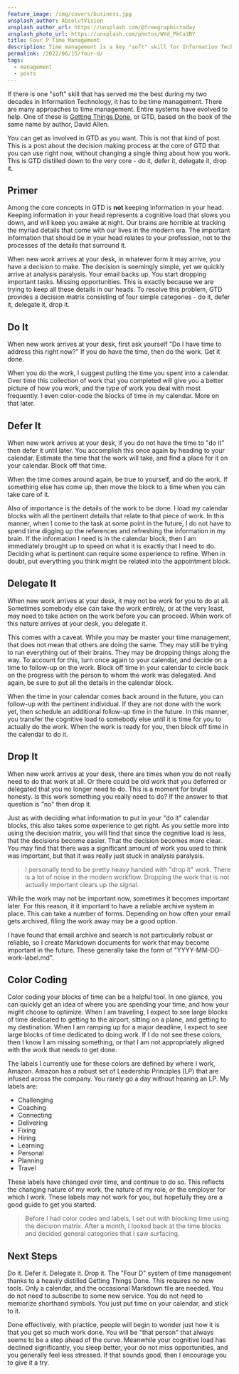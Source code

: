 ```yaml
---
feature_image: /img/covers/business.jpg
unsplash_author: AbsolutVision
unsplash_author_url: https://unsplash.com/@freegraphictoday
unsplash_photo_url: https://unsplash.com/photos/WYd_PkCa1BY
title: Four P Time Management
description: Time management is a key "soft" skill for Information Technology professionals. This heavily distilled version of Getting Things Done will help you master your time, and lower your stress.
permalink: /2022/06/15/four-d/
tags:
  - management
  - posts
---
```


If there is one "soft" skill that has served me the best during my two decades in Information Technology, it has to be time management. There are many approaches to time management. Entire systems have evolved to help. One of these is [Getting Things Done](https://www.amazon.com/Getting-Things-Done-Stress-Free-Productivity-ebook/dp/B00KWG9M2E/ref=sr_1_1?crid=8JR6JESZYA3E&keywords=getting+things+done&qid=1672181613&sprefix=getting+things+done%2Caps%2C214&sr=8-1), or GTD, based on the book of the same name by author, David Allen. 

You can get as involved in GTD as you want. This is not that kind of post. This is a post about the decision making process at the core of GTD that you can use right now, without changing a single thing about how you work. This is GTD distilled down to the very core - do it, defer it, delegate it, drop it.

## Primer

Among the core concepts in GTD is **not** keeping information in your head. Keeping information in your head represents a cognitive load that slows you down, and will keep you awake at night. Our brains are horrible at tracking the myriad details that come with our lives in the modern era. The important information that should be in your head relates to your profession, not to the processes of the details that surround it.

When new work arrives at your desk, in whatever form it may arrive, you have a decision to make. The decision is seemingly simple, yet we quickly arrive at analysis paralysis. Your email backs up. You start dropping important tasks. Missing opportunities. This is exactly because we are trying to keep all these details in our heads. To resolve this problem, GTD provides a decision matrix consisting of four simple categories - do it, defer it, delegate it, drop it.

## Do It

When new work arrives at your desk, first ask yourself "Do I have time to address this right now?" If you do have the time, then do the work. Get it done.

When you do the work, I suggest putting the time you spent into a calendar. Over time this collection of work that you completed will give you a better picture of how you work, and the type of work you deal with most frequently. I even color-code the blocks of time in my calendar. More on that later.

## Defer It

When new work arrives at your desk, if you do not have the time to "do it" then defer it until later. You accomplish this once again by heading to your calendar. Estimate the time that the work will take, and find a place for it on your calendar. Block off that time. 

When the time comes around again, be true to yourself, and do the work. If something else has come up, then move the block to a time when you can take care of it. 

Also of importance is the details of the work to be done. I load my calendar blocks with all the pertinent details that relate to that piece of work. In this manner, when I come to the task at some point in the future, I do not have to spend time digging up the references and refreshing the information in my brain. If the information I need is in the calendar block, then I am immediately brought up to speed on what it is exactly that I need to do. Deciding what is pertinent can require some experience to refine. When in doubt, put everything you think might be related into the appointment block.

## Delegate It

When new work arrives at your desk, it may not be work for you to do at all. Sometimes somebody else can take the work entirely, or at the very least, may need to take action on the work before you can proceed. When work of this nature arrives at your desk, you delegate it.

This comes with a caveat. While you may be master your time management, that does not mean that others are doing the same. They may still be trying to run everything out of their brains. They may be dropping things along the way. To account for this, turn once again to your calendar, and decide on a time to follow-up on the work. Block off time in your calendar to circle back on the progress with the person to whom the work was delegated. And again, be sure to put all the details in the calendar block.

When the time in your calendar comes back around in the future, you can follow-up with the pertinent individual. If they are not done with the work yet, then schedule an additional follow-up time in the future. In this manner, you transfer the cognitive load to somebody else until it is time for you to actually do the work. When the work is ready for you, then block off time in the calendar to do it.

## Drop It

When new work arrives at your desk, there are times when you do not really need to do that work at all. Or there could be old work that you deferred or delegated that you no longer need to do. This is a moment for brutal honesty. Is this work something you really need to do? If the answer to that question is "no" then drop it.

Just as with deciding what information to put in your "do it" calendar blocks, this also takes some experience to get right. As you settle more into using the decision matrix, you will find that since the cognitive load is less, that the decisions become easier. That the decision becomes more clear. You may find that there was a significant amount of work you used to think was important, but that it was really just stuck in analysis paralysis. 

> I personally tend to be pretty heavy handed with "drop it" work. There is a lot of noise in the modern workflow. Dropping the work that is not actually important clears up the signal.

While the work may not be important now, sometimes it becomes important later. For this reason, it it important to have a reliable archive system in place. This can take a number of forms. Depending on how often your email gets archived, filing the work away may be a good option. 

I have found that email archive and search is not particularly robust or reliable, so I create Markdown documents for work that may become important in the future. These generally take the form of "YYYY-MM-DD-work-label.md".

## Color Coding

Color coding your blocks of time can be a helpful tool. In one glance, you can quickly get an idea of where you are spending your time, and how your might choose to optimize. When I am traveling, I expect to see large blocks of time dedicated to getting to the airport, sitting on a plane, and getting to my destination. When I am ramping up for a major deadline, I expect to see large blocks of time dedicated to doing work. If I do not see these colors, then I know I am missing something, or that I am not appropriately aligned with the work that needs to get done.

The labels I currently use for these colors are defined by where I work, Amazon. Amazon has a robust set of Leadership Principles (LP) that are infused across the company. You rarely go a day without hearing an LP. My labels are:

- Challenging
- Coaching
- Connecting
- Delivering
- Fixing
- Hiring
- Learning
- Personal
- Planning
- Travel

These labels have changed over time, and continue to do so. This reflects the changing nature of my work, the nature of my role, or the employer for which I work. These labels may not work for you, but hopefully they are a good guide to get you started.

> Before I had color codes and labels, I set out with blocking time using the decision matrix. After a month, I looked back at the time blocks and decided general categories that I saw surfacing. 

## Next Steps

Do it. Defer it. Delegate it. Drop it. The "Four D" system of time management thanks to a heavily distilled Getting Things Done. This requires no new tools. Only a calendar, and the occasional Markdown file are needed. You do not need to subscribe to some new service. You do not need to memorize shorthand symbols. You just put time on your calendar, and stick to it.

Done effectively, with practice, people will begin to wonder just how it is that you get so much work done. You will be "that person" that always seems to be a step ahead of the curve. Meanwhile your cognitive load has declined significantly, you sleep better, your do not miss opportunities, and you generally feel less stressed. If that sounds good, then I encourage you to give it a try.

